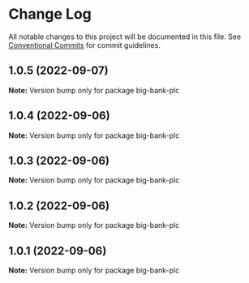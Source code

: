 # Change Log

All notable changes to this project will be documented in this file.
See [Conventional Commits](https://conventionalcommits.org) for commit guidelines.

## 1.0.5 (2022-09-07)

**Note:** Version bump only for package big-bank-plc





## 1.0.4 (2022-09-06)

**Note:** Version bump only for package big-bank-plc





## 1.0.3 (2022-09-06)

**Note:** Version bump only for package big-bank-plc





## 1.0.2 (2022-09-06)

**Note:** Version bump only for package big-bank-plc





## 1.0.1 (2022-09-06)

**Note:** Version bump only for package big-bank-plc
